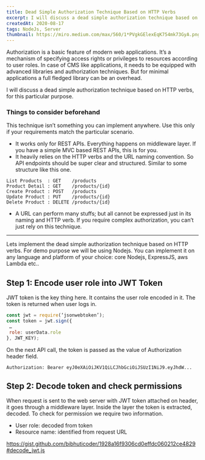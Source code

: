 ```yaml
---
title: Dead Simple Authorization Technique Based on HTTP Verbs
excerpt: I will discuss a dead simple authorization technique based on HTTP verbs..
createdAt: 2020-08-17
tags: NodeJs, Server
thumbnail: https://miro.medium.com/max/560/1*PVgkGElexEqK754mk73GyA.png
---
```

Authorization is a basic feature of modern web applications. It’s a mechanism of specifying access rights or privileges to resources according to user roles. In case of CMS like applications, it needs to be equipped with advanced libraries and authorization techniques. But for minimal applications a full fledged library can be an overhead.

I will discuss a dead simple authorization technique based on HTTP verbs, for this particular purpose.

### Things to consider beforehand
This technique isn’t something you can implement anywhere. Use this only if your requirements match the particular scenario.

- It works only for REST APIs. Everything happens on middleware layer. If you have a simple MVC based REST APIs, this is for you.
- It heavily relies on the HTTP verbs and the URL naming convention. So API endpoints should be super clear and structured. Similar to some structure like this one.

```  
List Products  : GET    /products
Product Detail : GET    /products/{id}
Create Product : POST   /products
Update Product : PUT    /products/{id}
Delete Product : DELETE /products/{id}
```

- A URL can perform many stuffs; but all cannot be expressed just in its naming and HTTP verb. If you require complex authorization, you can’t just rely on this technique.

---

Lets implement the dead simple authorization technique based on HTTP verbs. For demo purpose we will be using Nodejs. You can implement it on any language and platform of your choice: core Nodejs, ExpressJS, aws Lambda etc..

## Step 1: Encode user role into JWT Token

JWT token is the key thing here. It contains the user role encoded in it. The token is returned when user logs in.

```js
const jwt = require(‘jsonwebtoken’);
const token = jwt.sign({
 …
 role: userData.role 
}, JWT_KEY);
```

On the next API call, the token is passed as the value of Authorization header field.

```
Authorization: Bearer eyJ0eXAiOiJKV1QiLCJhbGciOiJSUzI1NiJ9.eyJhdW...
```

## Step 2: Decode token and check permissions
When request is sent to the web server with JWT token attached on header, it goes through a middleware layer. Inside the layer the token is extracted, decoded. To check for permission we require two information.

- User role: decoded from token
- Resource name: identified from request URL


https://gist.github.com/bibhuticoder/1928a16f9306cd0effdc060212ce4829#decode_jwt.js
